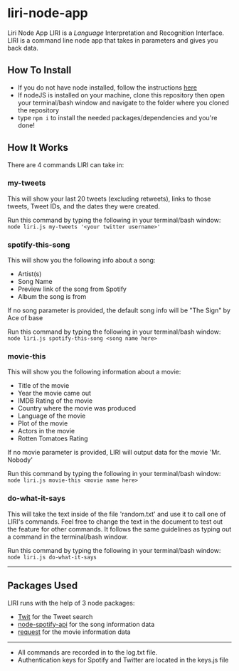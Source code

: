 # liri-node-app
Liri Node App
LIRI is a _Language_ Interpretation and Recognition Interface. LIRI is a command line node app that takes in parameters and gives you back data.

## How To Install
- If you do not have node installed, follow the instructions [here](https://nodejs.org/en/download/)
- If nodeJS is installed on your machine, clone this repository then open your terminal/bash window and navigate to the folder where you cloned the repository
- type `npm i` to install the needed packages/dependencies and you're done!

## How It Works
There are 4 commands LIRI can take in:

### my-tweets
This will show your last 20 tweets (excluding retweets), links to those tweets, Tweet IDs, and the dates they were created.

Run this command by typing the following in your terminal/bash window:
`node liri.js my-tweets '<your twitter username>'`


### spotify-this-song
This will show you the following info about a song:
* Artist(s)
* Song Name
* Preview link of the song from Spotify
* Album the song is from

If no song parameter is provided, the default song info will be "The Sign" by Ace of base

Run this command by typing the following in your terminal/bash window:
`node liri.js spotify-this-song <song name here>`


### movie-this
This will show you the following information about a movie:
* Title of the movie
* Year the movie came out
* IMDB Rating of the movie
* Country where the movie was produced
* Language of the movie
* Plot of the movie
* Actors in the movie
* Rotten Tomatoes Rating

If no movie parameter is provided, LIRI will output data for the movie 'Mr. Nobody'

Run this command by typing the following in your terminal/bash window:
`node liri.js movie-this <movie name here>`


### do-what-it-says
This will take the text inside of the file 'random.txt' and use it to call one of LIRI's commands. Feel free to change the text in the document to test out the feature for other commands. It follows the same guidelines as typing out a command in the terminal/bash window.

Run this command by typing the following in your terminal/bash window:
`node liri.js do-what-it-says`


-----------
## Packages Used
LIRI runs with the help of 3 node packages:
* [Twit](https://www.npmjs.com/package/twit) for the Tweet search
* [node-spotify-api](https://www.npmjs.com/package/node-spotify-api) for the song information data
* [request](https://www.npmjs.com/package/request) for the movie information data
----
- All commands are recorded in to the log.txt file.
- Authentication keys for Spotify and Twitter are located in the keys.js file